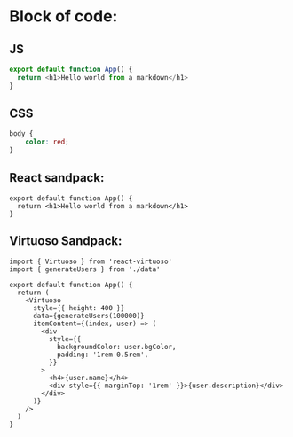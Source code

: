 # Block of code:

## JS
```js
export default function App() {
  return <h1>Hello world from a markdown</h1>
}
```

## CSS

```css
body {
    color: red;
}
```

## React sandpack:

```tsx live 
export default function App() {
  return <h1>Hello world from a markdown</h1>
}
```

## Virtuoso Sandpack:

```tsx live preset=virtuoso
import { Virtuoso } from 'react-virtuoso'
import { generateUsers } from './data'

export default function App() {
  return (
    <Virtuoso
      style={{ height: 400 }}
      data={generateUsers(100000)}
      itemContent={(index, user) => (
        <div
          style={{
            backgroundColor: user.bgColor,
            padding: '1rem 0.5rem',
          }}
        >
          <h4>{user.name}</h4>
          <div style={{ marginTop: '1rem' }}>{user.description}</div>
        </div>
      )}
    />
  )
}
```
